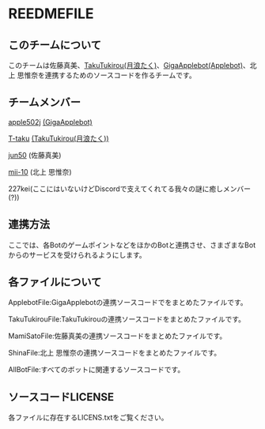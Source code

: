# REEDMEFILE
## このチームについて

このチームは佐藤真美、[TakuTukirou(月浪たく)]((https://github.com/T-taku/New-Takubot/))、[GigaApplebot(Applebot)](https://github.com/apple502j/GigaAppleBot)、北上 思惟奈を連携するためのソースコードを作るチームです。
## チームメンバー

[apple502j](https://github.com/apple502j) [(GigaApplebot)](https://github.com/apple502j/GigaAppleBot)

[T-taku](https://github.com/T-taku) [(TakuTukirou(月浪たく))](https://github.com/T-taku/New-Takubot/)

[jun50](https://github.com/jun50) (佐藤真美)

[mii-10](https://github.com/mii-10) (北上 思惟奈)

227kei(ここにはいないけどDiscordで支えてくれてる我々の謎に癒しメンバー(?))

## 連携方法

ここでは、各BotのゲームポイントなどをほかのBotと連携させ、さまざまなBotからのサービスを受けられるようにします。


## 各ファイルについて

ApplebotFile:GigaApplebotの連携ソースコードでをまとめたファイルです。

TakuTukirouFile:TakuTukirouの連携ソースコードをまとめたファイルです。

MamiSatoFile:佐藤真美の連携ソースコードをまとめたファイルです。

ShinaFile:北上 思惟奈の連携ソースコードをまとめたファイルです。

AllBotFile:すべてのボットに関連するソースコードです。

## ソースコードLICENSE

各ファイルに存在するLICENS.txtをご覧ください。

